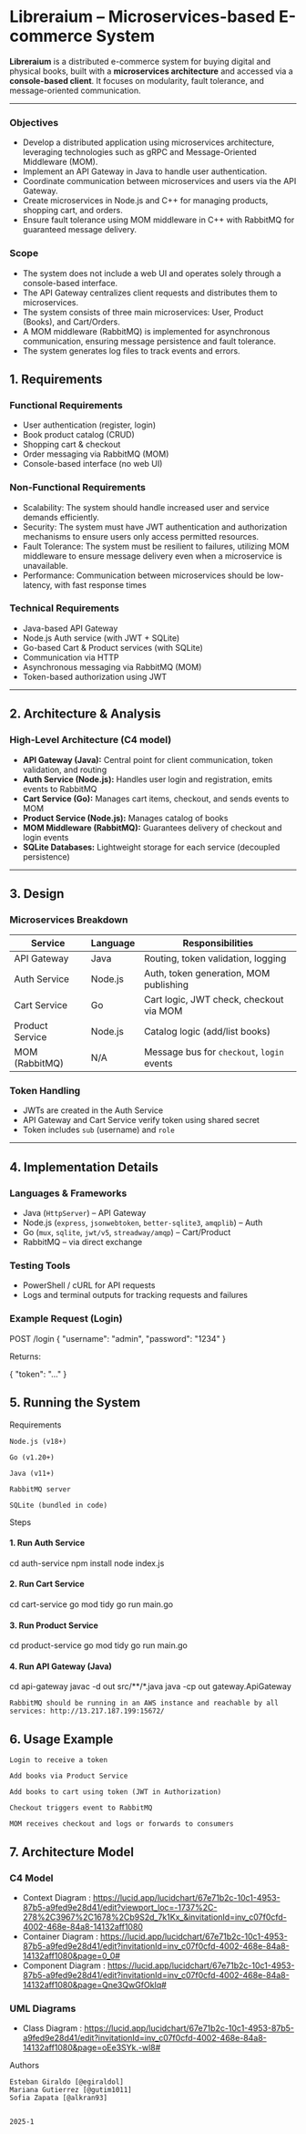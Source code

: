 # Libreraium – Microservices-based E-commerce System

**Libreraium** is a distributed e-commerce system for buying digital and physical books, built with a **microservices architecture** and accessed via a **console-based client**. It focuses on modularity, fault tolerance, and message-oriented communication.

---
### Objectives

- Develop a distributed application using microservices architecture, leveraging technologies such as gRPC and Message-Oriented Middleware (MOM).
- Implement an API Gateway in Java to handle user authentication.
- Coordinate communication between microservices and users via the API Gateway.
- Create microservices in Node.js and C++ for managing products, shopping cart, and orders.
- Ensure fault tolerance using MOM middleware in C++ with RabbitMQ for guaranteed message delivery.

### Scope
- The system does not include a web UI and operates solely through a console-based interface.
- The API Gateway centralizes client requests and distributes them to microservices.
- The system consists of three main microservices: User, Product (Books), and Cart/Orders.
- A MOM middleware (RabbitMQ) is implemented for asynchronous communication, ensuring message persistence and fault tolerance.
- The system generates log files to track events and errors.

## 1. Requirements

### Functional Requirements

- User authentication (register, login)
- Book product catalog (CRUD)
- Shopping cart & checkout
- Order messaging via RabbitMQ (MOM)
- Console-based interface (no web UI)

### Non-Functional Requirements

- Scalability: The system should handle increased user and service demands efficiently.
- Security: The system must have JWT authentication and authorization mechanisms to ensure users only access permitted resources.
- Fault Tolerance: The system must be resilient to failures, utilizing MOM middleware to ensure message delivery even when a microservice is unavailable.
- Performance: Communication between microservices should be low-latency, with fast response times

### Technical Requirements

- Java-based API Gateway
- Node.js Auth service (with JWT + SQLite)
- Go-based Cart & Product services (with SQLite)
- Communication via HTTP
- Asynchronous messaging via RabbitMQ (MOM)
- Token-based authorization using JWT

---

## 2. Architecture & Analysis

### High-Level Architecture (C4 model)

- **API Gateway (Java):** Central point for client communication, token validation, and routing
- **Auth Service (Node.js):** Handles user login and registration, emits events to RabbitMQ
- **Cart Service (Go):** Manages cart items, checkout, and sends events to MOM
- **Product Service (Node.js):** Manages catalog of books
- **MOM Middleware (RabbitMQ):** Guarantees delivery of checkout and login events
- **SQLite Databases:** Lightweight storage for each service (decoupled persistence)

---

## 3. Design

### Microservices Breakdown

| Service         | Language | Responsibilities                            |
|------------------|----------|---------------------------------------------|
| API Gateway      | Java     | Routing, token validation, logging          |
| Auth Service     | Node.js  | Auth, token generation, MOM publishing      |
| Cart Service     | Go       | Cart logic, JWT check, checkout via MOM     |
| Product Service  | Node.js  | Catalog logic (add/list books)              |
| MOM (RabbitMQ)   | N/A      | Message bus for `checkout`, `login` events  |

###  Token Handling

- JWTs are created in the Auth Service
- API Gateway and Cart Service verify token using shared secret
- Token includes `sub` (username) and `role`

---

##  4. Implementation Details

###  Languages & Frameworks

- Java (`HttpServer`) – API Gateway
- Node.js (`express`, `jsonwebtoken`, `better-sqlite3`, `amqplib`) – Auth
- Go (`mux`, `sqlite`, `jwt/v5`, `streadway/amqp`) – Cart/Product
- RabbitMQ – via direct exchange

###  Testing Tools

- PowerShell / cURL for API requests
- Logs and terminal outputs for tracking requests and failures

###  Example Request (Login)

POST /login
{
  "username": "admin",
  "password": "1234"
}

Returns:

{ "token": "..." }

##  5. Running the System
 Requirements

    Node.js (v18+)

    Go (v1.20+)

    Java (v11+)

    RabbitMQ server

    SQLite (bundled in code)

 Steps

#### 1. Run Auth Service
cd auth-service
npm install
node index.js

#### 2. Run Cart Service
cd cart-service
go mod tidy
go run main.go

#### 3. Run Product Service
cd product-service
go mod tidy
go run main.go

#### 4. Run API Gateway (Java)
cd api-gateway
javac -d out src/**/*.java
java -cp out gateway.ApiGateway

    RabbitMQ should be running in an AWS instance and reachable by all services: http://13.217.187.199:15672/

##  6. Usage Example

    Login to receive a token

    Add books via Product Service

    Add books to cart using token (JWT in Authorization)

    Checkout triggers event to RabbitMQ

    MOM receives checkout and logs or forwards to consumers

##  7. Architecture Model

### C4 Model

- Context Diagram : https://lucid.app/lucidchart/67e71b2c-10c1-4953-87b5-a9fed9e28d41/edit?viewport_loc=-1737%2C-278%2C3967%2C1678%2Cb9S2d_7k1Kx_&invitationId=inv_c07f0cfd-4002-468e-84a8-14132aff1080
- Container Diagram : https://lucid.app/lucidchart/67e71b2c-10c1-4953-87b5-a9fed9e28d41/edit?invitationId=inv_c07f0cfd-4002-468e-84a8-14132aff1080&page=0_0#
- Component Diagram : https://lucid.app/lucidchart/67e71b2c-10c1-4953-87b5-a9fed9e28d41/edit?invitationId=inv_c07f0cfd-4002-468e-84a8-14132aff1080&page=Qne3QwGfOkIq#

### UML Diagrams

- Class Diagram : https://lucid.app/lucidchart/67e71b2c-10c1-4953-87b5-a9fed9e28d41/edit?invitationId=inv_c07f0cfd-4002-468e-84a8-14132aff1080&page=oEe3SYk.-wl8#


 Authors

    Esteban Giraldo [@egiraldol]
    Mariana Gutierrez [@gutim1011]
    Sofia Zapata [@alkran93]


    2025-1

